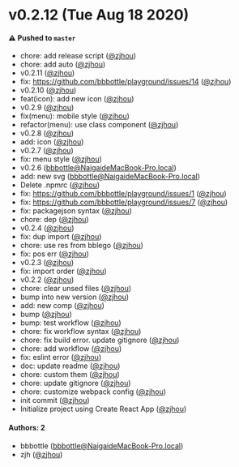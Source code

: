 # v0.2.12 (Tue Aug 18 2020)

#### ⚠️ Pushed to `master`

- chore: add release script ([@zjhou](https://github.com/zjhou))
- chore: add auto ([@zjhou](https://github.com/zjhou))
- v0.2.11 ([@zjhou](https://github.com/zjhou))
- fix: https://github.com/bbbottle/playground/issues/14 ([@zjhou](https://github.com/zjhou))
- v0.2.10 ([@zjhou](https://github.com/zjhou))
- feat(icon): add new icon ([@zjhou](https://github.com/zjhou))
- v0.2.9 ([@zjhou](https://github.com/zjhou))
- fix(menu): mobile style ([@zjhou](https://github.com/zjhou))
- refactor(menu): use class component ([@zjhou](https://github.com/zjhou))
- v0.2.8 ([@zjhou](https://github.com/zjhou))
- add: icon ([@zjhou](https://github.com/zjhou))
- v0.2.7 ([@zjhou](https://github.com/zjhou))
- fix: menu style ([@zjhou](https://github.com/zjhou))
- v0.2.6 (bbbottle@NaigaideMacBook-Pro.local)
- add: new svg (bbbottle@NaigaideMacBook-Pro.local)
- Delete .npmrc ([@zjhou](https://github.com/zjhou))
- fix: https://github.com/bbbottle/playground/issues/1 ([@zjhou](https://github.com/zjhou))
- fix: https://github.com/bbbottle/playground/issues/7 ([@zjhou](https://github.com/zjhou))
- fix: packagejson syntax ([@zjhou](https://github.com/zjhou))
- chore: dep ([@zjhou](https://github.com/zjhou))
- v0.2.4 ([@zjhou](https://github.com/zjhou))
- fix: dup import ([@zjhou](https://github.com/zjhou))
- chore: use res from bblego ([@zjhou](https://github.com/zjhou))
- fix: pos err ([@zjhou](https://github.com/zjhou))
- v0.2.3 ([@zjhou](https://github.com/zjhou))
- fix: import order ([@zjhou](https://github.com/zjhou))
- v0.2.2 ([@zjhou](https://github.com/zjhou))
- chore: clear unsed files ([@zjhou](https://github.com/zjhou))
- bump into new version ([@zjhou](https://github.com/zjhou))
- add: new comp ([@zjhou](https://github.com/zjhou))
- bump ([@zjhou](https://github.com/zjhou))
- bump: test workflow ([@zjhou](https://github.com/zjhou))
- chore: fix workflow syntax ([@zjhou](https://github.com/zjhou))
- chore: fix build error. update gitignore ([@zjhou](https://github.com/zjhou))
- chore: add workflow ([@zjhou](https://github.com/zjhou))
- fix: eslint error ([@zjhou](https://github.com/zjhou))
- doc: update readme ([@zjhou](https://github.com/zjhou))
- chore: custom them ([@zjhou](https://github.com/zjhou))
- chore: update gitignore ([@zjhou](https://github.com/zjhou))
- chore: customize webpack config ([@zjhou](https://github.com/zjhou))
- init commit ([@zjhou](https://github.com/zjhou))
- Initialize project using Create React App ([@zjhou](https://github.com/zjhou))

#### Authors: 2

- bbbottle (bbbottle@NaigaideMacBook-Pro.local)
- zjh ([@zjhou](https://github.com/zjhou))
